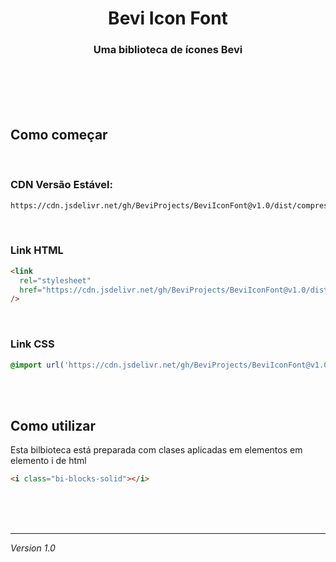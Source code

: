 <h1 align="center">Bevi Icon Font</h1>

<h3 align="center">Uma biblioteca de ícones Bevi</h3>

<br />
<br />
<br />
<br />

## Como começar

<br />

### CDN Versão Estável:

```bash
https://cdn.jsdelivr.net/gh/BeviProjects/BeviIconFont@v1.0/dist/compressed/main.css
```

<br />

### Link HTML

```html
<link
  rel="stylesheet"
  href="https://cdn.jsdelivr.net/gh/BeviProjects/BeviIconFont@v1.0/dist/compressed/main.css"
/>
```

<br/>

### Link CSS

```css
@import url('https://cdn.jsdelivr.net/gh/BeviProjects/BeviIconFont@v1.0/dist/compressed/main.css');
```

<br/>
<br/>

## Como utilizar

Esta bilbioteca está preparada com clases aplicadas em elementos em elemento i de html

```html
<i class="bi-blocks-solid"></i>
```

<br/>
<br/>
<br/>

---

<i>Version 1.0</i>
